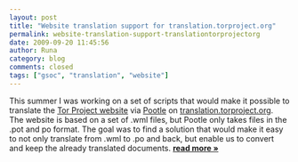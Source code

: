 ```yaml
---
layout: post
title: "Website translation support for translation.torproject.org"
permalink: website-translation-support-translationtorprojectorg
date: 2009-09-20 11:45:56
author: Runa
category: blog
comments: closed
tags: ["gsoc", "translation", "website"]
---
```


This summer I was working on a set of scripts that would make it possible to translate the [Tor Project website](https://www.torproject.org/) via [Pootle](http://translate.sourceforge.net/wiki/pootle) on [translation.torproject.org](http://translation.torproject.org). The website is based on a set of .wml files, but Pootle only takes files in the .pot and po format. The goal was to find a solution that would make it easy to not only translate from .wml to .po and back, but enable us to convert and keep the already translated documents. [**read more »**](https://blog.torproject.org/blog/website-translation-support-translationtorprojectorg)
